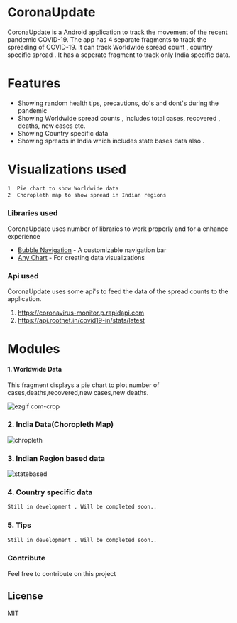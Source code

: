 # CoronaUpdate
CoronaUpdate is a Android application to track the movement of the recent pandemic COVID-19.
The app has 4 separate fragments to track the spreading of COVID-19. It can track Worldwide spread count , country specific spread . It has a seperate fragment to track only India specific data.

 

# Features

  - Showing random health tips, precautions, do's and dont's during the pandemic
  - Showing Worldwide spread counts , includes total cases, recovered , deaths, new cases etc.
  - Showing Country specific data
  - Showing spreads in India which includes state bases data also .
   
# Visualizations used
```sh
1  Pie chart to show Worldwide data
2  Choropleth map to show spread in Indian regions
```




### Libraries used

CoronaUpdate uses number of libraries to work properly and for a enhance experience

* [Bubble Navigation] - A customizable navigation bar
* [Any Chart] - For creating data visualizations


### Api used

CoronaUpdate uses some api's to feed the data of the spread counts to the application.
 1. https://coronavirus-monitor.p.rapidapi.com
 2. https://api.rootnet.in/covid19-in/stats/latest
 

# Modules
#### 1. Worldwide Data
  This fragment displays a pie chart to plot number of cases,deaths,recovered,new cases,new deaths.
  
![ezgif com-crop](https://user-images.githubusercontent.com/42109385/79012335-b1138480-7b83-11ea-94bf-20ecb3ebd2c8.gif)

### 2. India Data(Choropleth Map)
![chropleth](https://user-images.githubusercontent.com/42109385/79012868-fb493580-7b84-11ea-9344-ef6396f6cb90.gif)

### 3. Indian Region based data

![statebased](https://user-images.githubusercontent.com/42109385/79013333-1ec0b000-7b86-11ea-9539-7019f1d3b105.gif)
### 4. Country specific data
```sh 
Still in development . Will be completed soon..
```
### 5. Tips
```sh 
Still in development . Will be completed soon..
```


 
  


### Contribute
Feel free to contribute on this project



License
----

MIT




[//]: # (These are reference links used in the body of this note and get stripped out when the markdown processor does its job. There is no need to format nicely because it shouldn't be seen. Thanks SO - http://stackoverflow.com/questions/4823468/store-comments-in-markdown-syntax)

   [Bubble Navigation]: <https://github.com/gauravk95/bubble-navigation>
   [Any Chart]: <https://github.com/AnyChart/AnyChart-Android>

  


